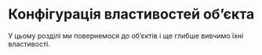 # Конфігурація властивостей об’єкта

У цьому розділі ми повернемося до об’єктів і ще глибше вивчимо їхні властивості.
